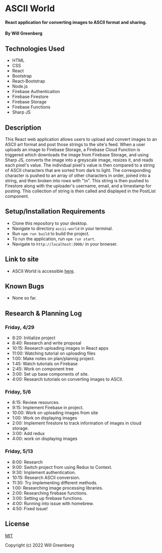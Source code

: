 # ASCII World

#### React application for converting images to ASCII format and sharing.

#### By Will Greenberg

## Technologies Used

* HTML
* CSS
* React
* Bootstrap
* React-Bootstrap
* Node.js
* Firebase Authentication
* Firebase Firestore
* Firebase Storage
* Firebase Functions
* Sharp JS

## Description

This React web application allows users to upload and convert images to an ASCII art format and post those strings to the site's feed. When a user uploads an image to Firebase Storage, a Firebase Cloud Function is triggered which downloads the image from Firebase Storage, and using Sharp JS, converts the image into a greyscale image, resizes it, and reads each pixel's value. The individual pixel's value is then compared to a string of ASCII characters that are sorted from dark to light. The corresponding character is pushed to an array of other characters in order, joined into a string, and then broken into rows with "\n". This string is then pushed to Firestore along with the uploader's username, email, and a timestamp for posting. This collection of string is then called and displayed in the PostList component.

## Setup/Installation Requirements

* Clone this repository to your desktop.
* Navigate to directory `ascii-world` in your terminal.
* Run `npm run build` to build the project.
* To run the application, run `npm run start`.
* Navigate to `http://localhost:3000/` in your browser.

## Link to site

* ASCII World is accessible [here](https://ascii-world.web.app/).


## Known Bugs

* None so far.

## Research & Planning Log
### Friday, 4/29
* 8:20: Initialize project
* 8:40: Research and write proposal
* 10:15: Research uploading images in React apps
* 11:00: Watching tutorial on uploading files
* 1:00: Make notes on plan/plannig project.
* 1:45: Watch tutorials on Firebase
* 2:45: Work on component tree
* 3:00: Set up base components of site.
* 4:00: Research tutorials on converting images to ASCII.

### Friday, 5/6
* 8:15: Review resources.
* 9:15: Implement Firebase in project.
* 10:00: Work on uploading images from site
* 1:00: Work on displaying images
* 2:00: Implement firestore to track information of images in cloud storage.
* 3:00: Add redux
* 4:00: work on displaying images

### Friday, 5/13
* 8:00: Research
* 9:00: Switch project from using Redux to Context.
* 9:30: Implement authentication.
* 10:15: Research ASCII conversion.
* 11:30: Try implementing different methods.
* 1:00: Researching image processing libraries.
* 2:00: Researching firebase functions.
* 3:00: Setting up firebase functions.
* 4:00: Running into issue with homebrew.
* 4:50: Fixed issue!

## License

[MIT](https://opensource.org/licenses/MIT)

Copyright (c) 2022 Will Greenberg